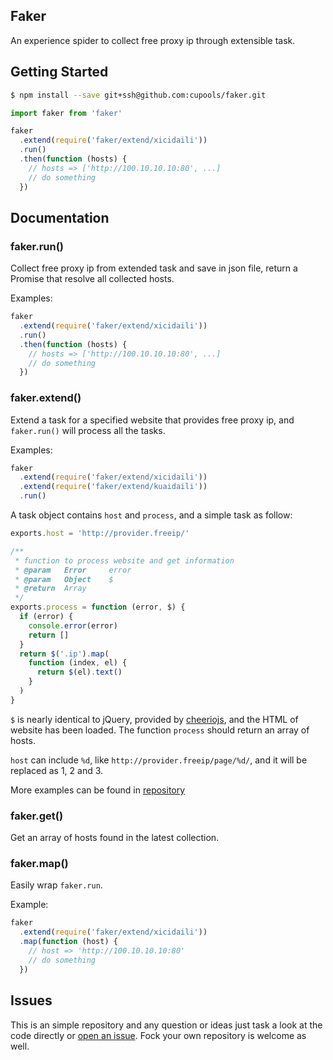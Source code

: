 ## Faker

An experience spider to collect free proxy ip through extensible task.

## Getting Started

```bash
$ npm install --save git+ssh@github.com:cupools/faker.git
```

```js
import faker from 'faker'

faker
  .extend(require('faker/extend/xicidaili'))
  .run()
  .then(function (hosts) {
    // hosts => ['http://100.10.10.10:80', ...]
    // do something
  })

```

## Documentation

### faker.run()
Collect free proxy ip from extended task and save in json file, return a Promise that resolve all collected hosts.

Examples:

```js
faker
  .extend(require('faker/extend/xicidaili'))
  .run()
  .then(function (hosts) {
    // hosts => ['http://100.10.10.10:80', ...]
    // do something
  })
```

### faker.extend()
Extend a task for a specified website that provides free proxy ip, and `faker.run()` will process all the tasks.

Examples:

```js
faker
  .extend(require('faker/extend/xicidaili'))
  .extend(require('faker/extend/kuaidaili'))
  .run()
```

A task object contains `host` and `process`, and a simple task as follow:

```js
exports.host = 'http://provider.freeip/'

/**
 * function to process website and get information
 * @param   Error     error
 * @param   Object    $
 * @return  Array
 */
exports.process = function (error, $) {
  if (error) {
    console.error(error)
    return []
  }
  return $('.ip').map(
    function (index, el) {
      return $(el).text()
    }
  )
}
```

`$` is nearly identical to jQuery, provided by [cheeriojs](https://github.com/cheeriojs/cheerio), and the HTML of website has been loaded. The function `process` should return an array of hosts.

`host` can include `%d`, like `http://provider.freeip/page/%d/`, and it will be replaced as 1, 2 and 3.

More examples can be found in [repository](https://github.com/cupools/faker/tree/master/src/extend)

### faker.get()
Get an array of hosts found in the latest collection.

### faker.map()
Easily wrap `faker.run`.

Example:

```js
faker
  .extend(require('faker/extend/xicidaili'))
  .map(function (host) {
    // host => 'http://100.10.10.10:80'
    // do something
  })
```

## Issues
This is an simple repository and any question or ideas just task a look at the code directly or [open an issue](https://github.com/cupools/faker/issues). Fock your own repository is welcome as well.
